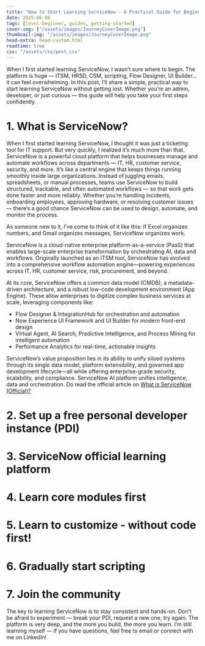 ```yaml
---
title: "How to Start Learning ServiceNow - A Practical Guide for Beginners"
date: 2025-06-08
tags: [level-beginner, guides, getting-started]
cover-img: ["/assets/images/JourneyCoverImage.png"]
thumbnail-img: "/assets/images/JourneyCoverImage.png"
head-extra: head-custom.html
readtime: true
css: "/assets/css/post.css"
---
```


When I first started learning ServiceNow, I wasn’t sure where to begin. The platform is huge — ITSM, HRSD, CSM, scripting, Flow Designer, UI Builder... it can feel overwhelming.
In this post, I’ll share a simple, practical way to start learning ServiceNow without getting lost. Whether you’re an admin, developer, or just curious — this guide will help you take your first steps confidently.

# 1. What is ServiceNow?
When I first started learning ServiceNow, I thought it was just a ticketing tool for IT support. But very quickly, I realized it’s much more than that.
ServiceNow is a powerful cloud platform that helps businesses manage and automate workflows across departments — IT, HR, customer service, security, and more. It’s like a central engine that keeps things running smoothly inside large organizations.
Instead of juggling emails, spreadsheets, or manual processes, teams use ServiceNow to build structured, trackable, and often automated workflows — so that work gets done faster and more reliably.
Whether you’re handling incidents, onboarding employees, approving hardware, or resolving customer issues — there’s a good chance ServiceNow can be used to design, automate, and monitor the process.

As someone new to it, I’ve come to think of it like this:
If Excel organizes numbers, and Gmail organizes messages, ServiceNow organizes work.

ServiceNow is a cloud-native enterprise platform-as-a-service (PaaS) that enables large-scale enterprise transformation by orchestrating AI, data and workflows. Originally launched as an ITSM tool, ServiceNow has evolved into a comprehensive workflow automation engine—powering experiences across IT, HR, customer service, risk, procurement, and beyond.

At its core, ServiceNow offers a common data model (CMDB), a metadata-driven architecture, and a robust low-code development environment (App Engine). These allow enterprises to digitize complex business services at scale, leveraging components like:

* Flow Designer & IntegrationHub for orchestration and automation
* Now Experience UI Framework and UI Builder for modern front-end design
* Virtual Agent, AI Search, Predictive Intelligence, and Process Mining for intelligent automation
* Performance Analytics for real-time, actionable insights

ServiceNow’s value proposition lies in its ability to unify siloed systems through its single data model, platform extensibility, and governed app development lifecycle—all while offering enterprise-grade security, scalability, and compliance. ServiceNow AI platform unifies intelligence, data and orchestration. Do read the official article on [What is ServiceNow (Official)?](https://www.servicenow.com/what-is-servicenow.html)

# 2. Set up a free personal developer instance (PDI)
# 3. ServiceNow official learning platform
# 4. Learn core modules first
# 5. Learn to customize - without code first!
# 6. Gradually start scripting
# 7. Join the community


The key to learning ServiceNow is to stay consistent and hands-on. Don’t be afraid to experiment — break your PDI, request a new one, try again. The platform is very deep, and the more you build, the more you learn.
I’m still learning myself — if you have questions, feel free to email or connect with me on LinkedIn!